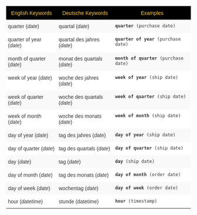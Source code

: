 <style type="text/css">
.tg  {border-collapse:collapse;border-spacing:0;border:none;border-color:#ccc;}
.tg td{font-family:Arial, sans-serif;font-size:14px;padding:10px 5px;border-style:solid;border-width:0px;overflow:hidden;word-break:normal;border-color:#ccc;color:#333;background-color:#fff;}
.tg th{font-family:Arial, sans-serif;font-size:14px;font-weight:normal;padding:10px 5px;border-style:solid;border-width:0px;overflow:hidden;word-break:normal;border-color:#ccc;color:#333;background-color:#f0f0f0;}
.tg .tg-31q5{background-color:#000000;color:#ffcd33;vertical-align:top}
.tg .tg-b7b8{background-color:#f9f9f9;vertical-align:top}
.tg .tg-yw4l{vertical-align:top}
</style>
<table class="tg">
  <tr>
    <th class="tg-31q5">English Keywords</th>
    <th class="tg-31q5">Deutsche Keywords</th>
    <th class="tg-31q5">Examples</th>
  </tr>
  <tr>
    <td class="tg-b7b8">quarter (<span style="font-style:italic">date</span>)</td>
    <td class="tg-b7b8">quartal (<span style="font-style:italic">date</span>)</td>
    <td class="tg-b7b8"><code><b>quarter</b> (purchase date)</code></td>
  </tr>
  <tr>
    <td class="tg-yw4l">quarter of year (<span style="font-style:italic">date</span>)</td>
    <td class="tg-yw4l">quartal des jahres (<span style="font-style:italic">date</span>)</td>
    <td class="tg-yw4l"><code><b>quarter of year</b> (purchase date)</code></td>
  </tr>
  <tr>
    <td class="tg-b7b8">month of quarter (<span style="font-style:italic">date</span>)</td>
    <td class="tg-b7b8">monat des quartals (<span style="font-style:italic">date</span>)</td>
    <td class="tg-b7b8"><code><b>month of quarter</b> (purchase date)</code></td>
  </tr>
  <tr>
    <td class="tg-yw4l">week of year (<span style="font-style:italic">date</span>)</td>
    <td class="tg-yw4l">woche des jahres (<span style="font-style:italic">date</span>)</td>
    <td class="tg-yw4l"><code><b>week of year</b> (ship date)</code></td>
  </tr>
  <tr>
    <td class="tg-b7b8">week of quarter (<span style="font-style:italic">date</span>)</td>
    <td class="tg-b7b8">woche des quartals (<span style="font-style:italic">date</span>)</td>
    <td class="tg-b7b8"><code><b>week of quarter</b> (ship date)</code></td>
  </tr>
  <tr>
    <td class="tg-yw4l">week of month (<span style="font-style:italic">date</span>)</td>
    <td class="tg-yw4l">woche des monats (<span style="font-style:italic">date</span>)</td>
    <td class="tg-yw4l"><code><b>week of month</b> (ship date)</code></td>
  </tr>
  <tr>
    <td class="tg-b7b8">day of year (<span style="font-style:italic">date</span>)</td>
    <td class="tg-b7b8">tag des jahres (<span style="font-style:italic">date</span>)</td>
    <td class="tg-b7b8"><code><b>day of year</b> (ship date)</code></td>
  </tr>
  <tr>
    <td class="tg-yw4l">day of quarter (<span style="font-style:italic">date</span>)</td>
    <td class="tg-yw4l">tag des quartals (<span style="font-style:italic">date</span>)</td>
    <td class="tg-yw4l"><code><b>day of quarter</b> (ship date)</code></td>
  </tr>
  <tr>
    <td class="tg-b7b8">day (<span style="font-style:italic">date</span>)</td>
    <td class="tg-b7b8">tag (<span style="font-style:italic">date</span>)</td>
    <td class="tg-b7b8"><code><b>day</b> (ship date)</code></td>
  </tr>
  <tr>
    <td class="tg-yw4l">day of month (<span style="font-style:italic">date</span>)</td>
    <td class="tg-yw4l">tag des monats (<span style="font-style:italic">date</span>)</td>
    <td class="tg-yw4l"><code><b>day of month</b> (order date)</code></td>
  </tr>
  <tr>
    <td class="tg-b7b8">day of week (<span style="font-style:italic">date</span>)</td>
    <td class="tg-b7b8">wochentag (<span style="font-style:italic">date</span>)</td>
    <td class="tg-b7b8"><code><b>day of week</b> (order date)</code></td>
  </tr>
  <tr>
    <td class="tg-yw4l">hour (<span style="font-style:italic">datetime</span>)</td>
    <td class="tg-yw4l">stunde (datetime)</td>
    <td class="tg-yw4l"><code><b>hour</b> (timestamp)</code></td>
  </tr>
</table>
